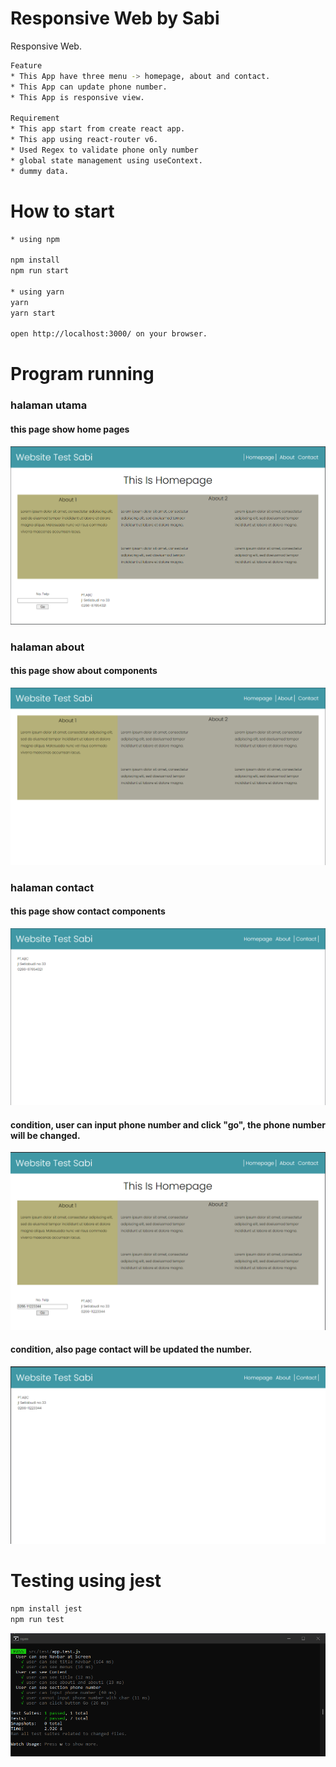 # Responsive Web by Sabi

Responsive Web.

```bash
Feature
* This App have three menu -> homepage, about and contact.
* This App can update phone number.
* This App is responsive view.

Requirement
* This app start from create react app.
* This app using react-router v6.
* Used Regex to validate phone only number
* global state management using useContext.
* dummy data.
```

# How to start

```bash
* using npm

npm install
npm run start

* using yarn
yarn
yarn start

open http://localhost:3000/ on your browser.
```

# Program running

### halaman utama
#### this page show home pages

![tampilanutama](/images/homepage.png)

### halaman about

#### this page show about components

![about](/images/about-page.png)

### halaman contact

#### this page show contact components

![contact](/images/contact-page.png)

#### condition, user can input phone number and click "go", the phone number will be changed.  

![phone](/images/phone-change.png)

#### condition, also page contact will be updated the number.  

![contact-updated](/images/contact-page-updated.png)

# Testing using jest

```bash
npm install jest
npm run test
```

![test](/images/unit-test.png)
